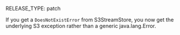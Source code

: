 RELEASE_TYPE: patch

If you get a `DoesNotExistError` from S3StreamStore, you now get the underlying S3 exception rather than a generic java.lang.Error.